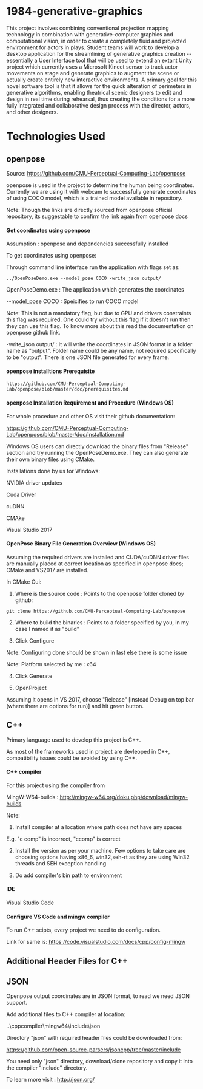# 1984-generative-graphics
This project involves combining conventional projection mapping technology in combination with generative-computer graphics and computational vision, in order to create a completely fluid and projected environment for actors in plays. Student teams will work to develop a desktop application for the streamlining of generative graphics creation -- essentially a User Interface tool that will be used to extend an extant Unity project which currently uses a Microsoft Kinect sensor to track actor movements on stage and generate graphics to augment the scene or actually create entirely new interactive environments. A primary goal for this novel software tool is that it allows for the quick alteration of perimeters in generative algorithms, enabling theatrical scenic designers to edit and design in real time during rehearsal, thus creating the conditions for a more fully integrated and collaborative design process with the director, actors, and other designers. 


# Technologies Used

## openpose

Source: https://github.com/CMU-Perceptual-Computing-Lab/openpose

openpose is used in the project to determine the human being coordinates. Currently we are using it with webcam to successfully generate coordinates of using COCO model, which is a trained model available in repository.

Note: Though the links are directly sourced from openpose official repository, its suggestable to confirm the link again from openpose docs

#### Get coordinates using openpose

Assumption : openpose and dependencies successfully installed

To get coordinates using openpose:

Through command line interface run the application with flags set as:


```
../OpenPoseDemo.exe --model_pose COCO -write_json output/
```

OpenPoseDemo.exe : The application which generates the coordinates

--model_pose COCO : Speicifies to run COCO model

Note: This is not a mandatory flag, but due to GPU and drivers constraints this flag was required. One could try without this flag if it doesn't run then they can use this flag. To know more about this read the documentation on openpose github link.

-write_json output/ : It will write the coordinates in JSON format in a folder name as "output". Folder name could be any name, not required specifically to be "output". There is one JSON file generated for every frame.

#### openpose installtions Prerequisite

```
https://github.com/CMU-Perceptual-Computing-Lab/openpose/blob/master/doc/prerequisites.md
```


#### openpose Installation Requirement and Procedure (Windows OS)

For whole procedure and other OS visit their github documentation:

https://github.com/CMU-Perceptual-Computing-Lab/openpose/blob/master/doc/installation.md

Windows OS users can directly download the binary files from "Release" section and try running the OpenPoseDemo.exe. They can also generate their own binary files using CMake.

Installations done by us for Windows:

NVIDIA driver updates

Cuda Driver

cuDNN

CMAke

Visual Studio 2017


#### OpenPose Binary File Generation Overview (Windows OS)

Assuming the required drivers are installed and CUDA/cuDNN driver files are manually placed at correct location as specified in openpose docs; CMake and VS2017 are installed.

In CMake Gui:

1. Where is the source code : Points to the openpose folder cloned by github:

```
git clone https://github.com/CMU-Perceptual-Computing-Lab/openpose
```


2. Where to build the binaries : Points to a folder specified by you, in my case I named it as "build"

3. Click Configure

Note: Configuring done should be shown in last else there is some issue

Note: Platform selected by me : x64

4. Click Generate

5. OpenProject

Assuming it opens in VS 2017, choose "Release" [instead Debug on top bar (where there are options for run)] and hit green button.



## C++

Primary language used to develop this project is C++. 	

As most of the frameworks used in project are devleoped in C++, compatibility issues could be avoided by using C++.


#### C++ compiler

For this project using the compiler from

MingW-W64-builds : http://mingw-w64.org/doku.php/download/mingw-builds


Note: 


1. Install compiler at a location where path does not have any spaces 

E.g. "c comp" is incorrect, "ccomp" is correct


2. Install the version as per your machine. Few options to take care are choosing options having x86_6, win32,seh-rt as they are using Win32 threads and SEH exception handling


3. Do add compiler's bin path to environment


#### IDE 

Visual Studio Code


#### Configure VS Code and mingw compiler

To run C++ scipts, every project we need to do configuration. 

Link for same is: https://code.visualstudio.com/docs/cpp/config-mingw



## Additional Header Files for C++

## JSON

Openpose output coordinates are in JSON format, to read we need JSON support.


Add additional files to C++ compiler at location: 

..\cppcompiler\mingw64\include\json


Directory "json" with required header files could be downloaded from:

https://github.com/open-source-parsers/jsoncpp/tree/master/include 


You need only "json" directory, download/clone repository and copy it into the compiler "include" directory.


To learn more visit : http://json.org/



